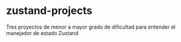 # zustand-projects
Tres proyectos de menor a mayor grado de dificultad para entender el manejador de estado Zustand
